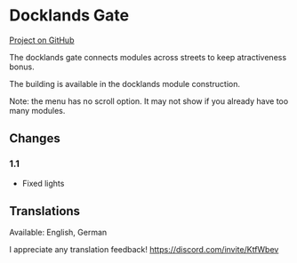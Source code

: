 # Docklands Gate

[Project on GitHub](https://github.com/jakobharder/anno-1800-jakobs-mods)

The docklands gate connects modules across streets to keep atractiveness bonus.

The building is available in the docklands module construction.

Note: the menu has no scroll option. It may not show if you already have too many modules.

## Changes

### 1.1

- Fixed lights

## Translations

Available: English, German

I appreciate any translation feedback! https://discord.com/invite/KtfWbev
